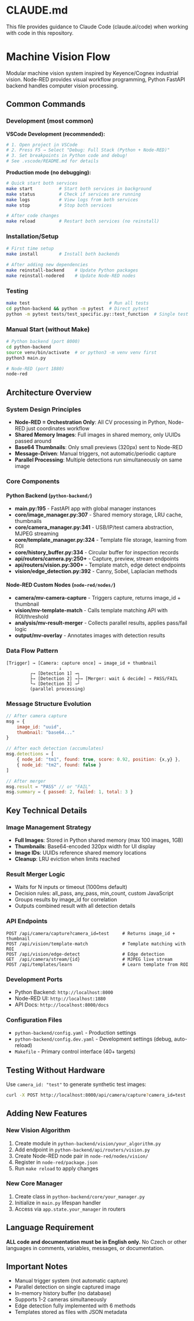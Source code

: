 # CLAUDE.md

This file provides guidance to Claude Code (claude.ai/code) when working with code in this repository.

# Machine Vision Flow

Modular machine vision system inspired by Keyence/Cognex industrial vision. Node-RED provides visual workflow programming, Python FastAPI backend handles computer vision processing.

## Common Commands

### Development (most common)

**VSCode Development (recommended):**
```bash
# 1. Open project in VSCode
# 2. Press F5 → Select "Debug: Full Stack (Python + Node-RED)"
# 3. Set breakpoints in Python code and debug!
# See .vscode/README.md for details
```

**Production mode (no debugging):**
```bash
# Quick start both services
make start          # Start both services in background
make status         # Check if services are running
make logs           # View logs from both services
make stop           # Stop both services

# After code changes
make reload         # Restart both services (no reinstall)
```

### Installation/Setup
```bash
# First time setup
make install        # Install both backends

# After adding new dependencies
make reinstall-backend    # Update Python packages
make reinstall-nodered    # Update Node-RED nodes
```

### Testing
```bash
make test                              # Run all tests
cd python-backend && python -m pytest  # Direct pytest
python -m pytest tests/test_specific.py::test_function  # Single test
```

### Manual Start (without Make)
```bash
# Python backend (port 8000)
cd python-backend
source venv/bin/activate  # or python3 -m venv venv first
python3 main.py

# Node-RED (port 1880)
node-red
```

## Architecture Overview

### System Design Principles
- **Node-RED = Orchestration Only**: All CV processing in Python, Node-RED just coordinates workflow
- **Shared Memory Images**: Full images in shared memory, only UUIDs passed around
- **Base64 Thumbnails**: Only small previews (320px) sent to Node-RED
- **Message-Driven**: Manual triggers, not automatic/periodic capture
- **Parallel Processing**: Multiple detections run simultaneously on same image

### Core Components

#### Python Backend (`python-backend/`)
- **main.py:195** - FastAPI app with global manager instances
- **core/image_manager.py:307** - Shared memory storage, LRU cache, thumbnails
- **core/camera_manager.py:341** - USB/IP/test camera abstraction, MJPEG streaming
- **core/template_manager.py:324** - Template file storage, learning from ROI
- **core/history_buffer.py:334** - Circular buffer for inspection records
- **api/routers/camera.py:250+** - Capture, preview, stream endpoints
- **api/routers/vision.py:300+** - Template match, edge detect endpoints
- **vision/edge_detection.py:392** - Canny, Sobel, Laplacian methods

#### Node-RED Custom Nodes (`node-red/nodes/`)
- **camera/mv-camera-capture** - Triggers capture, returns image_id + thumbnail
- **vision/mv-template-match** - Calls template matching API with ROI/threshold
- **analysis/mv-result-merger** - Collects parallel results, applies pass/fail logic
- **output/mv-overlay** - Annotates images with detection results

### Data Flow Pattern
```
[Trigger] → [Camera: capture once] → image_id + thumbnail
                    ↓
         ┌→ [Detection 1] →┐
         ├→ [Detection 2] →├→ [Merger: wait & decide] → PASS/FAIL
         └→ [Detection 3] →┘
         (parallel processing)
```

### Message Structure Evolution
```javascript
// After camera capture
msg = {
    image_id: "uuid",
    thumbnail: "base64..."
}

// After each detection (accumulates)
msg.detections = [
    { node_id: "tm1", found: true, score: 0.92, position: {x,y} },
    { node_id: "tm2", found: false }
]

// After merger
msg.result = "PASS" // or "FAIL"
msg.summary = { passed: 2, failed: 1, total: 3 }
```

## Key Technical Details

### Image Management Strategy
- **Full Images**: Stored in Python shared memory (max 100 images, 1GB)
- **Thumbnails**: Base64-encoded 320px width for UI display
- **Image IDs**: UUIDs reference shared memory locations
- **Cleanup**: LRU eviction when limits reached

### Result Merger Logic
- Waits for N inputs or timeout (1000ms default)
- Decision rules: all_pass, any_pass, min_count, custom JavaScript
- Groups results by image_id for correlation
- Outputs combined result with all detection details

### API Endpoints
```
POST /api/camera/capture?camera_id=test     # Returns image_id + thumbnail
POST /api/vision/template-match             # Template matching with ROI
POST /api/vision/edge-detect                # Edge detection
GET  /api/camera/stream/{id}                # MJPEG live stream
POST /api/templates/learn                   # Learn template from ROI
```

### Development Ports
- Python Backend: `http://localhost:8000`
- Node-RED UI: `http://localhost:1880`
- API Docs: `http://localhost:8000/docs`

### Configuration Files
- `python-backend/config.yaml` - Production settings
- `python-backend/config.dev.yaml` - Development settings (debug, auto-reload)
- `Makefile` - Primary control interface (40+ targets)

## Testing Without Hardware

Use `camera_id: "test"` to generate synthetic test images:
```bash
curl -X POST http://localhost:8000/api/camera/capture?camera_id=test
```

## Adding New Features

### New Vision Algorithm
1. Create module in `python-backend/vision/your_algorithm.py`
2. Add endpoint in `python-backend/api/routers/vision.py`
3. Create Node-RED node pair in `node-red/nodes/vision/`
4. Register in `node-red/package.json`
5. Run `make reload` to apply changes

### New Core Manager
1. Create class in `python-backend/core/your_manager.py`
2. Initialize in `main.py` lifespan handler
3. Access via `app.state.your_manager` in routers

## Language Requirement
**ALL code and documentation must be in English only.** No Czech or other languages in comments, variables, messages, or documentation.

## Important Notes
- Manual trigger system (not automatic capture)
- Parallel detection on single captured image
- In-memory history buffer (no database)
- Supports 1-2 cameras simultaneously
- Edge detection fully implemented with 6 methods
- Templates stored as files with JSON metadata